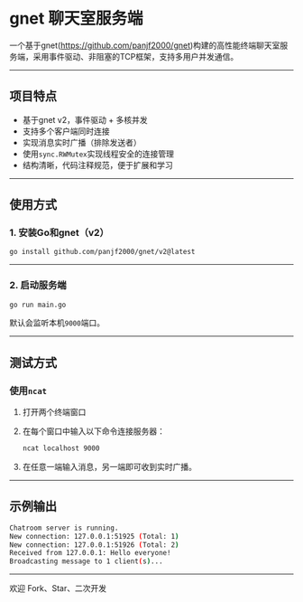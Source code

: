 # gnet 聊天室服务端

一个基于gnet(https://github.com/panjf2000/gnet)构建的高性能终端聊天室服务端，采用事件驱动、非阻塞的TCP框架，支持多用户并发通信。

---

## 项目特点

- 基于gnet v2，事件驱动 + 多核并发
- 支持多个客户端同时连接
- 实现消息实时广播（排除发送者）
- 使用`sync.RWMutex`实现线程安全的连接管理
- 结构清晰，代码注释规范，便于扩展和学习

---

## 使用方式

### 1. 安装Go和gnet（v2）

```bash
go install github.com/panjf2000/gnet/v2@latest
```

---

### 2. 启动服务端

```bash
go run main.go
```

默认会监听本机`9000`端口。

---

## 测试方式

### 使用`ncat`

1. 打开两个终端窗口
2. 在每个窗口中输入以下命令连接服务器：

   ```bash
   ncat localhost 9000
   ```

3. 在任意一端输入消息，另一端即可收到实时广播。

---

## 示例输出

```bash
Chatroom server is running.
New connection: 127.0.0.1:51925 (Total: 1)
New connection: 127.0.0.1:51926 (Total: 2)
Received from 127.0.0.1: Hello everyone!
Broadcasting message to 1 client(s)...
```

---

欢迎 Fork、Star、二次开发